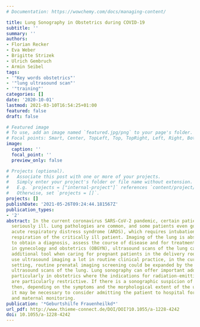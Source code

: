 ```yaml
---
# Documentation: https://wowchemy.com/docs/managing-content/

title: Lung Sonography in Obstetrics during COVID-19
subtitle: ''
summary: ''
authors:
- Florian Recker
- Eva Weber
- Brigitte Strizek
- Ulrich Gembruch
- Armin Seibel
tags:
- '"Key words obstetrics"'
- '"lung ultrasound scan"'
- '"training"'
categories: []
date: '2020-10-01'
lastmod: 2021-03-10T16:54:25+01:00
featured: false
draft: false

# Featured image
# To use, add an image named `featured.jpg/png` to your page's folder.
# Focal points: Smart, Center, TopLeft, Top, TopRight, Left, Right, BottomLeft, Bottom, BottomRight.
image:
  caption: ''
  focal_point: ''
  preview_only: false

# Projects (optional).
#   Associate this post with one or more of your projects.
#   Simply enter your project's folder or file name without extension.
#   E.g. `projects = ["internal-project"]` references `content/project/deep-learning/index.md`.
#   Otherwise, set `projects = []`.
projects: []
publishDate: '2021-05-26T09:24:44.181567Z'
publication_types:
- '2'
abstract: In the current coronavirus SARS-CoV-2 pandemic, certain patients are becoming
  seriously ill. Lung pathologies are common, and some patients even go on to develop
  acute respiratory distress syndrome (ARDS), which requires intubation and artificial
  respiration of the critically ill patient. Imaging of the lung is absolutely necessary
  to obtain a diagnosis, assess the course of disease and for treatment. Particularly
  in gynecology and obstetrics (OBGYN), ultrasound scans of the lung can be a useful
  additional tool when caring for pregnant patients in the delivery room. As obstetricians
  use ultrasound imaging a lot in routine clinical practice, in the current pandemic
  setting, routine prenatal imaging screening could be expanded by the addition of
  ultrasound scans of the lung. Lung sonography can offer important additional information,
  particularly in obstetrics where the indications for radiation-emitting imaging
  are particularly restrictive. If there is a sonographic suspicion of lung involvement,
  then, depending on the symptoms and the morphological extent of the ultrasound findings,
  it may be necessary to consider admitting the patient to hospital for close fetal
  and maternal monitoring.
publication: '*Geburtshilfe Frauenheilkd*'
url_pdf: http://www.thieme-connect.de/DOI/DOI?10.1055/a-1228-4242
doi: 10.1055/a-1228-4242
---
```

